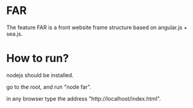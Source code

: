 # FAR
The feature FAR is a front website frame structure based on angular.js + sea.js.

# How to run?

nodejs should be installed.

go to the root, and run "node far".

in any browser type the address "http://localhost/index.html".
